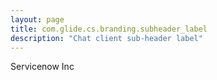 ```yaml
---
layout: page
title: com.glide.cs.branding.subheader_label
description: "Chat client sub-header label"
---
```

Servicenow Inc